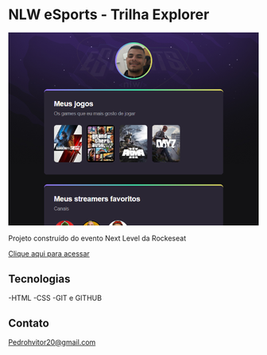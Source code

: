 # NLW eSports - Trilha Explorer

![preview](./.github/preview.png)

Projeto construído do evento Next Level da Rockeseat

[Clique aqui para acessar](http://https://pedrobzk1.github.io/Workspace//)

##  Tecnologias 

-HTML
-CSS
-GIT e GITHUB

## Contato
Pedrohvitor20@gmail.com